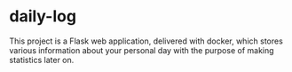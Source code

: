 # daily-log
This project is a Flask web application, delivered with docker, which stores various information about your personal day with the purpose of making statistics later on.
